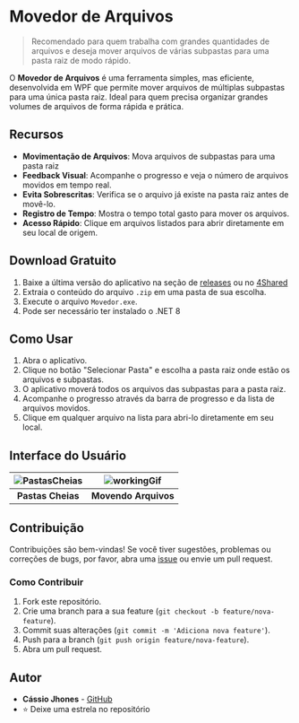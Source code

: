 # Movedor de Arquivos
> Recomendado para quem trabalha com grandes quantidades de arquivos e deseja mover arquivos de várias subpastas para uma pasta raiz de modo rápido.

O **Movedor de Arquivos** é uma ferramenta simples, mas eficiente, desenvolvida em WPF que permite mover arquivos de múltiplas subpastas para uma única pasta raiz. Ideal para quem precisa organizar grandes volumes de arquivos de forma rápida e prática.

## Recursos

- **Movimentação de Arquivos**: Mova arquivos de subpastas para uma pasta raiz
- **Feedback Visual**: Acompanhe o progresso e veja o número de arquivos movidos em tempo real.
- **Evita Sobrescritas**: Verifica se o arquivo já existe na pasta raiz antes de movê-lo.
- **Registro de Tempo**: Mostra o tempo total gasto para mover os arquivos.
- **Acesso Rápido**: Clique em arquivos listados para abrir diretamente em seu local de origem.

## Download Gratuito

1. Baixe a última versão do aplicativo na seção de [releases](https://github.com/CassioJhones/Movedor/releases) ou no [4Shared](https://www.4shared.com/file/Fr8awKdYjq/Movedor.html)
2. Extraia o conteúdo do arquivo `.zip` em uma pasta de sua escolha.
3. Execute o arquivo `Movedor.exe`.
4. Pode ser necessário ter instalado o .NET 8

## Como Usar

1. Abra o aplicativo.
2. Clique no botão "Selecionar Pasta" e escolha a pasta raiz onde estão os arquivos e subpastas.
3. O aplicativo moverá todos os arquivos das subpastas para a pasta raiz.
4. Acompanhe o progresso através da barra de progresso e da lista de arquivos movidos.
5. Clique em qualquer arquivo na lista para abri-lo diretamente em seu local.

## Interface do Usuário

| ![PastasCheias](https://github.com/user-attachments/assets/8df3d8d1-4761-416b-b9a1-82e7cbec45bc) | ![workingGif](https://github.com/user-attachments/assets/9704df56-1735-4646-8496-959620ca8e28) |
|:---:|:---:|
| **Pastas Cheias** | **Movendo Arquivos** |


## Contribuição

Contribuições são bem-vindas! Se você tiver sugestões, problemas ou correções de bugs, por favor, abra uma [issue](https://github.com/CassioJhones/Movedor/issues) ou envie um pull request.

### Como Contribuir

1. Fork este repositório.
2. Crie uma branch para a sua feature (`git checkout -b feature/nova-feature`).
3. Commit suas alterações (`git commit -m 'Adiciona nova feature'`).
4. Push para a branch (`git push origin feature/nova-feature`).
5. Abra um pull request.


## Autor

- **Cássio Jhones** - [GitHub](https://github.com/CassioJhones)
- ⭐ Deixe uma estrela no repositório 


